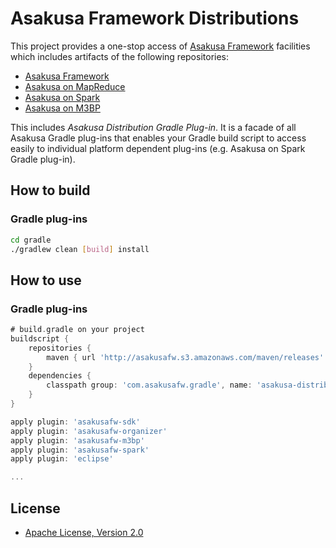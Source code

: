 # Asakusa Framework Distributions

This project provides a one-stop access of [Asakusa Framework](https://github.com/asakusafw/asakusafw) facilities which includes artifacts of the following repositories:

* [Asakusa Framework](https://github.com/asakusafw/asakusafw)
* [Asakusa on MapReduce](https://github.com/asakusafw/asakusafw-mapreduce)
* [Asakusa on Spark](https://github.com/asakusafw/asakusafw-spark)
* [Asakusa on M3BP](https://github.com/asakusafw/asakusafw-m3bp)

This includes *Asakusa Distribution Gradle Plug-in*. It is a facade of all Asakusa Gradle plug-ins that enables your Gradle build script to access easily to individual platform dependent plug-ins (e.g. Asakusa on Spark Gradle plug-in).

## How to build

### Gradle plug-ins

```sh
cd gradle
./gradlew clean [build] install
```

## How to use

### Gradle plug-ins

```gradle
# build.gradle on your project
buildscript {
    repositories {
        maven { url 'http://asakusafw.s3.amazonaws.com/maven/releases' }
    }
    dependencies {
        classpath group: 'com.asakusafw.gradle', name: 'asakusa-distribution', version: '<x.y.z>'
    }
}

apply plugin: 'asakusafw-sdk'
apply plugin: 'asakusafw-organizer'
apply plugin: 'asakusafw-m3bp'
apply plugin: 'asakusafw-spark'
apply plugin: 'eclipse'

...
```

## License
* [Apache License, Version 2.0](http://www.apache.org/licenses/LICENSE-2.0)

